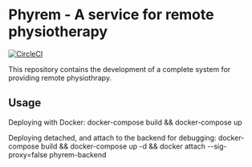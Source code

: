 # **Phyrem** - A service for remote physiotherapy

[![CircleCI](https://circleci.com/gh/LuisCor/PhyRem_BE.svg?style=svg&circle-token=79f74f6eb060be57ff90327b39886a93297b7f30)](https://circleci.com/gh/LuisCor/PhyRem_BE/?branch=master)


This repository contains the development of a complete system for providing remote physiothrapy.

## Usage
Deploying with Docker:
  docker-compose build && docker-compose up

Deploying detached, and attach to the backend for debugging:
  docker-compose build && docker-compose up -d && docker attach --sig-proxy=false phyrem-backend
